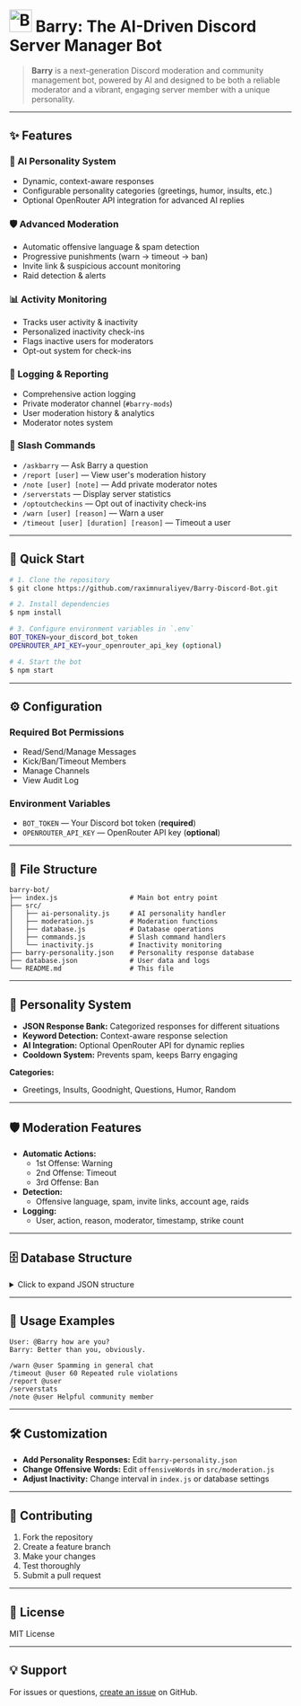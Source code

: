 # <img src="https://cdn-icons-png.flaticon.com/512/5968/5968756.png" alt="Barry Bot" width="40"/> Barry: The AI-Driven Discord Server Manager Bot

> **Barry** is a next-generation Discord moderation and community management bot, powered by AI and designed to be both a reliable moderator and a vibrant, engaging server member with a unique personality.

---

## ✨ Features

### 🤖 AI Personality System
- Dynamic, context-aware responses
- Configurable personality categories (greetings, humor, insults, etc.)
- Optional OpenRouter API integration for advanced AI replies

### 🛡️ Advanced Moderation
- Automatic offensive language & spam detection
- Progressive punishments (warn → timeout → ban)
- Invite link & suspicious account monitoring
- Raid detection & alerts

### 📊 Activity Monitoring
- Tracks user activity & inactivity
- Personalized inactivity check-ins
- Flags inactive users for moderators
- Opt-out system for check-ins

### 📝 Logging & Reporting
- Comprehensive action logging
- Private moderator channel (`#barry-mods`)
- User moderation history & analytics
- Moderator notes system

### 🔧 Slash Commands
- `/askbarry` — Ask Barry a question
- `/report [user]` — View user's moderation history
- `/note [user] [note]` — Add private moderator notes
- `/serverstats` — Display server statistics
- `/optoutcheckins` — Opt out of inactivity check-ins
- `/warn [user] [reason]` — Warn a user
- `/timeout [user] [duration] [reason]` — Timeout a user

---

## 🚀 Quick Start

```bash
# 1. Clone the repository
$ git clone https://github.com/raximnuraliyev/Barry-Discord-Bot.git

# 2. Install dependencies
$ npm install

# 3. Configure environment variables in `.env`
BOT_TOKEN=your_discord_bot_token
OPENROUTER_API_KEY=your_openrouter_api_key (optional)

# 4. Start the bot
$ npm start
```

---

## ⚙️ Configuration

### Required Bot Permissions
- Read/Send/Manage Messages
- Kick/Ban/Timeout Members
- Manage Channels
- View Audit Log

### Environment Variables
- `BOT_TOKEN` — Your Discord bot token (**required**)
- `OPENROUTER_API_KEY` — OpenRouter API key (**optional**)

---

## 📁 File Structure

```text
barry-bot/
├── index.js                  # Main bot entry point
├── src/
│   ├── ai-personality.js     # AI personality handler
│   ├── moderation.js         # Moderation functions
│   ├── database.js           # Database operations
│   ├── commands.js           # Slash command handlers
│   └── inactivity.js         # Inactivity monitoring
├── barry-personality.json    # Personality response database
├── database.json             # User data and logs
└── README.md                 # This file
```

---

## 🧠 Personality System
- **JSON Response Bank:** Categorized responses for different situations
- **Keyword Detection:** Context-aware response selection
- **AI Integration:** Optional OpenRouter API for dynamic replies
- **Cooldown System:** Prevents spam, keeps Barry engaging

**Categories:**
- Greetings, Insults, Goodnight, Questions, Humor, Random

---

## 🛡️ Moderation Features
- **Automatic Actions:**
  - 1st Offense: Warning
  - 2nd Offense: Timeout
  - 3rd Offense: Ban
- **Detection:**
  - Offensive language, spam, invite links, account age, raids
- **Logging:**
  - User, action, reason, moderator, timestamp, strike count

---

## 🗄️ Database Structure

<details>
<summary>Click to expand JSON structure</summary>

```json
{
  "users": {
    "userId-guildId": {
      "userId": "string",
      "guildId": "string",
      "strikes": "number",
      "lastActivity": "timestamp",
      "optedOutCheckins": "boolean",
      "missedCheckins": "number"
    }
  },
  "actions": [
    {
      "id": "unique_id",
      "userId": "string",
      "guildId": "string",
      "action": "warn|timeout|ban|kick",
      "reason": "string",
      "moderator": "string",
      "timestamp": "ISO_string",
      "duration": "number (optional)"
    }
  ],
  "notes": {
    "userId-guildId": [
      {
        "note": "string",
        "moderator": "string",
        "timestamp": "ISO_string"
      }
    ]
  },
  "settings": {
    "inactivityDays": "number",
    "maxMissedCheckins": "number"
  }
}
```
</details>

---

## 💬 Usage Examples

```text
User: @Barry how are you?
Barry: Better than you, obviously.

/warn @user Spamming in general chat
/timeout @user 60 Repeated rule violations
/report @user
/serverstats
/note @user Helpful community member
```

---

## 🛠️ Customization

- **Add Personality Responses:** Edit `barry-personality.json`
- **Change Offensive Words:** Edit `offensiveWords` in `src/moderation.js`
- **Adjust Inactivity:** Change interval in `index.js` or database settings

---

## 🤝 Contributing

1. Fork the repository
2. Create a feature branch
3. Make your changes
4. Test thoroughly
5. Submit a pull request

---

## 📄 License

MIT License

---

## 💡 Support

For issues or questions, [create an issue](https://github.com/raximnuraliyev/Barry-Discord-Bot/issues) on GitHub.